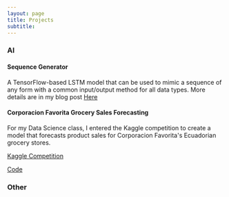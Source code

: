 ```yaml
---
layout: page
title: Projects
subtitle:
---
```

### AI
#### Sequence Generator
A TensorFlow-based LSTM model that can be used to mimic a sequence of any form with a common input/output method for all data types. More details are in my blog post <a href="https://cqdinh.github.io/projects/sequence_generator">Here</a>
#### Corporacion Favorita Grocery Sales Forecasting
For my Data Science class, I entered the Kaggle competition to create a model that forecasts product sales for Corporacion Favorita's Ecuadorian grocery stores. 

<a href="https://www.kaggle.com/c/favorita-grocery-sales-forecasting">Kaggle Competition</a>

<a href="https://github.com/cqdinh/kaggle_corporacion_favorita/blob/master/Learn_NN.ipynb">Code</a>
### Other
